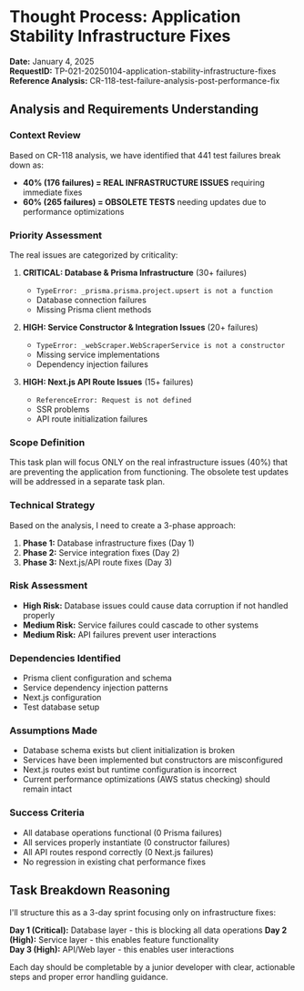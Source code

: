 # Thought Process: Application Stability Infrastructure Fixes

**Date:** January 4, 2025  
**RequestID:** TP-021-20250104-application-stability-infrastructure-fixes  
**Reference Analysis:** CR-118-test-failure-analysis-post-performance-fix  

## Analysis and Requirements Understanding

### Context Review
Based on CR-118 analysis, we have identified that 441 test failures break down as:
- **40% (176 failures) = REAL INFRASTRUCTURE ISSUES** requiring immediate fixes
- **60% (265 failures) = OBSOLETE TESTS** needing updates due to performance optimizations

### Priority Assessment
The real issues are categorized by criticality:

1. **CRITICAL: Database & Prisma Infrastructure** (30+ failures)
   - `TypeError: _prisma.prisma.project.upsert is not a function` 
   - Database connection failures
   - Missing Prisma client methods

2. **HIGH: Service Constructor & Integration Issues** (20+ failures)
   - `TypeError: _webScraper.WebScraperService is not a constructor`
   - Missing service implementations
   - Dependency injection failures

3. **HIGH: Next.js API Route Issues** (15+ failures)
   - `ReferenceError: Request is not defined`
   - SSR problems
   - API route initialization failures

### Scope Definition
This task plan will focus ONLY on the real infrastructure issues (40%) that are preventing the application from functioning. The obsolete test updates will be addressed in a separate task plan.

### Technical Strategy
Based on the analysis, I need to create a 3-phase approach:
1. **Phase 1:** Database infrastructure fixes (Day 1)
2. **Phase 2:** Service integration fixes (Day 2) 
3. **Phase 3:** Next.js/API route fixes (Day 3)

### Risk Assessment
- **High Risk:** Database issues could cause data corruption if not handled properly
- **Medium Risk:** Service failures could cascade to other systems
- **Medium Risk:** API failures prevent user interactions

### Dependencies Identified
- Prisma client configuration and schema
- Service dependency injection patterns
- Next.js configuration
- Test database setup

### Assumptions Made
- Database schema exists but client initialization is broken
- Services have been implemented but constructors are misconfigured
- Next.js routes exist but runtime configuration is incorrect
- Current performance optimizations (AWS status checking) should remain intact

### Success Criteria
- All database operations functional (0 Prisma failures)
- All services properly instantiate (0 constructor failures)
- All API routes respond correctly (0 Next.js failures)
- No regression in existing chat performance fixes

## Task Breakdown Reasoning

I'll structure this as a 3-day sprint focusing only on infrastructure fixes:

**Day 1 (Critical):** Database layer - this is blocking all data operations
**Day 2 (High):** Service layer - this enables feature functionality  
**Day 3 (High):** API/Web layer - this enables user interactions

Each day should be completable by a junior developer with clear, actionable steps and proper error handling guidance. 
